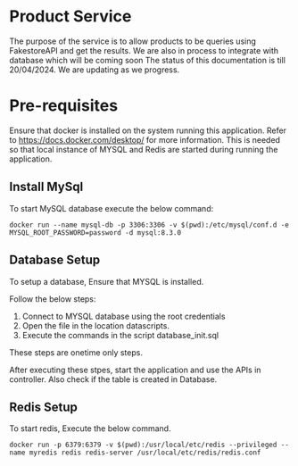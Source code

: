 # Product Service

The purpose of the service is to allow products to be queries using FakestoreAPI and get the results. We are also in process to integrate with database which will be coming soon
The status of this documentation is till 20/04/2024. We are updating as we progress.

# Pre-requisites
Ensure that docker is installed on the system running this application. Refer to https://docs.docker.com/desktop/ for more information. This is needed so that local instance of MYSQL and Redis are started during running the application.


## Install MySql
To start MySQL database execute the below command:

```
docker run --name mysql-db -p 3306:3306 -v $(pwd):/etc/mysql/conf.d -e MYSQL_ROOT_PASSWORD=password -d mysql:8.3.0
```

## Database Setup
To setup a database, Ensure that MYSQL is installed.
 
Follow the below steps:
1. Connect to MYSQL database using the root credentials
2. Open the file in the location datascripts.
3. Execute the commands in the script database_init.sql

These steps are onetime only steps.

After executing these stpes, start the application and use the APIs in controller. Also check if the table is created in Database.

## Redis Setup
To start redis, Execute the below command.

```
docker run -p 6379:6379 -v $(pwd):/usr/local/etc/redis --privileged --name myredis redis redis-server /usr/local/etc/redis/redis.conf
```